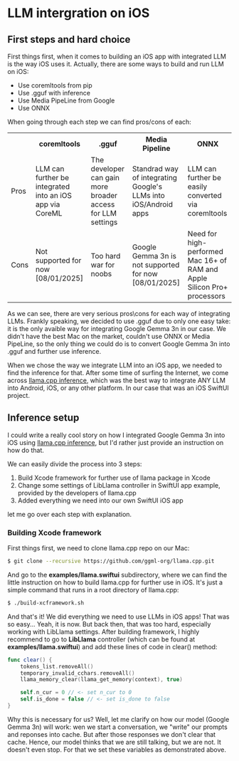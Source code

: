 # LLM intergration on iOS

## First steps and hard choice

<p>First things first, when it comes to building an iOS app with integrated LLM is the way iOS uses it. Actually, there are some ways to build and run LLM on iOS:</p>

<ul>
    <li>Use coremltools from pip</li>
    <li>Use .gguf with inference</li>
    <li>Use Media PipeLine from Google</li>
    <li>Use ONNX</li>
</ul>

<p>When going through each step we can find pros/cons of each:</p>

<table>
  <tr>
    <th></th>
    <th>coremltools</th>
    <th>.gguf</th>
    <th>Media Pipeline</th>
    <th>ONNX</th>
  </tr>
  <tr>
    <td>Pros</td>
    <td>LLM can further be integrated into an iOS app via CoreML</td>
    <td>The developer can gain more broader access for LLM settings</td>
    <td>Standrad way of integrating Google's LLMs into iOS/Android apps</td>
    <td>LLM can further be easily converted via coremltools</td>
  </tr>
  <tr>
    <td>Cons</td>
    <td>Not supported for now [08/01/2025]</td>
    <td>Too hard war for noobs</td>
    <td>Google Gemma 3n is not supported for now [08/01/2025]</td>
    <td>Need for high-performed Mac 16+ of RAM and Apple Silicon Pro+ processors</td>
  </tr>
</table>

<p>As we can see, there are very serious pros\cons for each way of integrating LLMs. Frankly speaking, we decided to use .gguf due to only one easy take: it is the only avaible way for integrating Google Gemma 3n in our case. We didn't have the best Mac on the market, couldn't use ONNX or Media PipeLine, so the only thing we could do is to convert Google Gemma 3n into .gguf and further use inference.</p>

<p>When we chose the way we integrate LLM into an iOS app, we needed to find the inference for that. After some time of surfing the Internet, we come across <a href="https://github.com/ggml-org/llama.cpp">llama.cpp inference</a>, which was the best way to integrate ANY LLM into Android, iOS, or any other platform. In our case that was an iOS SwiftUI project.</p>

## Inference setup

<p>I could write a really cool story on how I integrated Google Gemma 3n into iOS using <a href="https://github.com/ggml-org/llama.cpp">llama.cpp inference</a>, but I'd rather just provide an instruction on how do that.</p>

<p>We can easily divide the process into 3 steps:</p>
<ol>
    <li>Build Xcode framework for further use of llama package in Xcode</li>
    <li>Change some settings of LibLlama controller in SwiftUI app example, provided by the developers of llama.cpp</li>
    <li>Added everything we need into our own SwiftUI iOS app</li>
</ol>

<p>let me go over each step with explanation.</p>

### Building Xcode framework

<p>First things first, we need to clone llama.cpp repo on our Mac:</p>

```bash
$ git clone --recursive https://github.com/ggml-org/llama.cpp.git
```

<p>And go to the <b>examples/llama.swiftui</b> subdirectory, where we can find the little instruction on how to build llama.cpp for further use in iOS. It's just a simple command that runs in a root directory of llama.cpp:</p>

```bash
$ ./build-xcframework.sh
```

<p>And that's it! We did everything we need to use LLMs in iOS apps! That was so easy... Yeah, it is now. But back then, that was too hard, especially working with LibLlama settings. After building framework, I highly recommend to go to <b>LibLlama</b> controller (which can be found at <b>examples/llama.swiftui</b>) and add these lines of code in clear() method:</p>

```swift
func clear() {
    tokens_list.removeAll()
    temporary_invalid_cchars.removeAll()
    llama_memory_clear(llama_get_memory(context), true)

    self.n_cur = 0 // <- set n_cur to 0
    self.is_done = false // <- set is_done to false
}
```

<p>Why this is necessary for us? Well, let me clarify on how our model (Google Gemma 3n) will work: wen we start a conversation, we "write" our prompts and reponses into cache. But after those responses we don't clear that cache. Hence, our model thinks that we are still talking, but we are not. It doesn't even stop. For that we set these variables as demonstrated above.</p>
